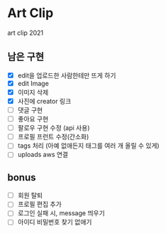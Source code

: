 # Art Clip

art clip 2021

## 남은 구현

- [x] edit을 업로드한 사람한테만 뜨게 하기
- [x] edit Image
- [x] 이미지 삭제
- [x] 사진에 creator 링크
- [ ] 댓글 구현
- [ ] 좋아요 구현
- [ ] 팔로우 구현 수정 (api 사용)
- [ ] 프로필 프런트 수정(간소화)
- [ ] tags 처리 (아예 없애든지 태그를 여러 개 올릴 수 있게)
- [ ] uploads aws 연결

## bonus

- [ ] 회원 탈퇴
- [ ] 프로필 편집 추가
- [ ] 로그인 실패 시, message 띄우기
- [ ] 아이디 비밀번호 찾기 없애기